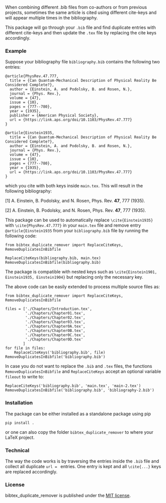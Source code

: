 When combining different .bib files from co-authors or 
from previous projects, sometimes the same article is 
cited using different cite-keys and will 
appear multiple times in the bibliography. 

This package will go through your `.bib` file and find 
duplicate entries with different cite-keys and then update
the `.tex` file by replacing the cite keys accordingly.

### Example
Suppose your bibliography file `bibliography.bib` contains 
the following two entries:
```
@article{PhysRev.47.777,
  title = {Can Quantum-Mechanical Description of Physical Reality Be Considered Complete?},
  author = {Einstein, A. and Podolsky, B. and Rosen, N.},
  journal = {Phys. Rev.},
  volume = {47},
  issue = {10},
  pages = {777--780},
  year = {1935},
  publisher = {American Physical Society},
  url = {https://link.aps.org/doi/10.1103/PhysRev.47.777}
}

@article{Einstein1935,
  title = {Can Quantum-Mechanical Description of Physical Reality Be Considered Complete?},
  author = {Einstein, A. and Podolsky, B. and Rosen, N.},
  journal = {Phys. Rev.},
  volume = {47},
  issue = {10},
  pages = {777--780},
  year = {1935},
  url = {https://link.aps.org/doi/10.1103/PhysRev.47.777}
}
```
which you cite with both keys inside `main.tex`. This will 
result in the following bibliography:

[1] A. Einstein, B. Podolsky, and N. Rosen, Phys. Rev. **47**, 777 (1935).

[2] A. Einstein, B. Podolsky, and N. Rosen, Phys. Rev. **47**, 777 (1935).

This package can be used to automatically replace `\cite{Einstein1935}` with `\cite{PhysRev.47.777}` in your `main.tex` 
file and remove entry `@article{Einstein1935` from your 
`bibliography.bib` file by running the following code:

```
from bibtex_duplicate_remover import ReplaceCiteKeys, RemoveDuplicatesInBibfile

ReplaceCiteKeys(bibliography.bib, main.tex)
RemoveDuplicatesInBibfile(bibliography.bib)
```
The package is compatible with nested keys such as `\cite{Einstein1901, Einstein1935, Einstein1904}` but replacing only the necessary key. 

The above code can be easily extended to process multiple 
source files as:

```
from bibtex_duplicate_remover import ReplaceCiteKeys, RemoveDuplicatesInBibfile

files = ['./Chapters/Introduction.tex',
         './Chapters/Chapter01.tex',
         './Chapters/Chapter02.tex',
         './Chapters/Chapter03.tex',
         './Chapters/Chapter0A.tex',
         './Chapters/Chapter0B.tex',
         './Chapters/Chapter0C.tex',
         './Chapters/Chapter0D.tex'
        ]
for file in files:
    ReplaceCiteKeys('bibliography.bib', file)
RemoveDuplicatesInBibfile('bibliography.bib')
```

In case you do not want to replace the `.bib` and `.tex` files, the functions `RemoveDuplicatesInBibfile` and `ReplaceCiteKeys` accept an optional variable `fileout` to write to:

```
ReplaceCiteKeys('bibliography.bib', 'main.tex', 'main-2.tex')
RemoveDuplicatesInBibfile('bibliography.bib', 'bibliography-2.bib')
```

### Installation
The package can be either installed as a standalone package using pip

``` pip install . ```

or one can also copy the folder `bibtex_duplicate_remover` to where your LaTeX project.

### Technical
The way the code works is by traversing the entries inside the `.bib` file and collect all duplicate `url = ` entries. One entry is kept and all `\cite{...}` keys are replaced accordingly. 

### License

bibtex_duplicate_remover is published under the [MIT license](https://en.wikipedia.org/wiki/MIT_License).
